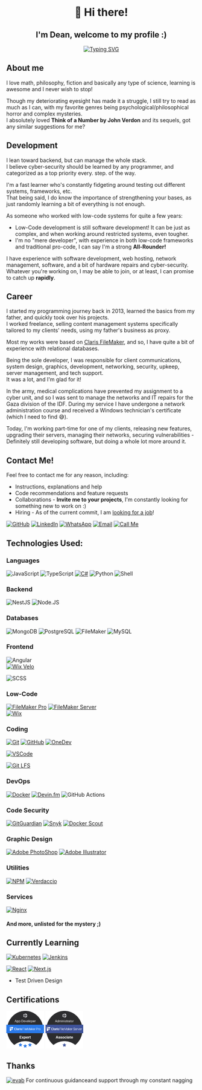 <div align="center">
    <h1>👋 Hi there!</h1>
    <h2>I'm Dean, welcome to my profile :)</h2>

[![Typing SVG](https://readme-typing-svg.demolab.com/?lines=Software+Engineer;Fullstack+Developer;Ethical+Hacker;Math+Nerd&center=true)](https://github.com/DeanAyalon)

</div>

## About me
I love math, philosophy, fiction and basically any type of science, learning is awesome and I never wish to stop!

Though my deteriorating eyesight has made it a struggle, I still try to read as much as I can, with my favorite genres being psychological/philosophical horror and complex mysteries.<br>
I absolutely loved **Think of a Number by John Verdon** and its sequels, got any similar suggestions for me?

## Development
I lean toward backend, but can manage the whole stack.<br>
I believe cyber-security should be learned by any programmer, and categorized as a top priority every. step. of the way.

I'm a fast learner who's constantly fidgeting around testing out different systems, frameworks, etc.<br>
That being said, I do know the importance of strengthening your bases, as just randomly learning a bit of everything is not enough.

As someone who worked with low-code systems for quite a few years:
- Low-Code development is still software development! It can be just as complex, and when working around restricted systems, even tougher.
- I'm no "mere developer", with experience in both low-code frameworks and traditional pro-code, I can say I'm a strong **All-Rounder!**

I have experience with software development, web hosting, network management, software, and a bit of hardware repairs and cyber-security.<br>
Whatever you're working on, I may be able to join, or at least, I can promise to catch up **rapidly**.

## Career
I started my programming journey back in 2013, learned the basics from my father, and quickly took over his projects.<br>
I worked freelance, selling content management systems specifically tailored to my clients' needs, using my father's business as proxy.

Most my works were based on [Claris FileMaker](https://www.claris.com/filemaker/), and so, I have quite a bit of experience with relational databases.

Being the sole developer, I was responsible for client communications, system design, graphics, development, networking, security, upkeep, server management, and tech support.<br>
It was a lot, and I'm glad for it!

In the army, medical complications have prevented my assignment to a cyber unit, and so I was sent to manage the networks and IT repairs for the Gaza division of the IDF. During my service I have undergone a network administration course and received a Windows technician's certificate (which I need to find 😅).

Today, I'm working part-time for one of my clients, releasing new features, upgrading their servers, managing their networks, securing vulnerabilities - Definitely still developing software, but doing a whole lot more around it.

## Contact Me!
Feel free to contact me for any reason, including:
- Instructions, explanations and help
- Code recommendations and feature requests
- Collaborations - **Invite me to your projects**, I'm constantly looking for something new to work on :)
- Hiring - As of the current commit, I am [looking for a job](https://deanayalon.com/resume)!

[![GitHub](https://img.shields.io/badge/github-121011?style=for-the-badge&logo=github&logoColor=white)](https://github.com/DeanAyalon)
[![LinkedIn](https://img.shields.io/badge/linkedin-0077B5?style=for-the-badge&logo=linkedin&logoColor=white)](https://deanayalon.com/linkedin)
[![WhatsApp](https://img.shields.io/badge/WhatsApp-25D366?style=for-the-badge&logo=whatsapp&logoColor=white)](https://deanayalon.com/whatsapp)
[![Email](https://img.shields.io/badge/Email-3693F3?style=for-the-badge&logo=icloud&logoColor=white)](mailto:dev@deanayalon.com) 
[![Call Me](https://custom-icon-badges.demolab.com/badge/Call_Me-blue?logo=phone&logoColor=white&style=for-the-badge)](tel:+972549009763)

## Technologies Used:
### Languages
![JavaScript](https://img.shields.io/badge/javascript-323330?style=for-the-badge&logo=javascript&logoColor=F7DF1E)
![TypeScript](https://img.shields.io/badge/TypeScript-3178C6?style=for-the-badge&logo=typescript&logoColor=white)
[![C#](https://img.shields.io/badge/C%23-512BD4?style=for-the-badge&logo=C%23&logoColor=white)](https://github.com/simple-icons/simple-icons/pull/10019)
![Python](https://img.shields.io/badge/python-3670A0?style=for-the-badge&logo=python&logoColor=ffdd54)
![Shell](https://img.shields.io/badge/shell-121011?style=for-the-badge&logo=gnu-bash&logoColor=white)

### Backend
![NestJS](https://img.shields.io/badge/NestJS-E0234E?style=for-the-badge&logo=nestjs&logoColor=white)
![Node.JS](https://img.shields.io/badge/Node.JS-5FA04E?style=for-the-badge&logo=node.js&logoColor=white)

### Databases
![MongoDB](https://img.shields.io/badge/mongodb-47A248?style=for-the-badge&logo=mongodb&logoColor=white)
![PostgreSQL](https://img.shields.io/badge/postgresql-4169E1?style=for-the-badge&logo=postgresql&logoColor=white)
![FileMaker](https://img.shields.io/badge/claris-filemaker-black?style=for-the-badge&logo=claris&logoColor=white)
![MySQL](https://img.shields.io/badge/mysql-4479A1?style=for-the-badge&logo=mysql&logoColor=white)

### Frontend
![Angular](https://img.shields.io/badge/angular-c3002f?style=for-the-badge&logo=angular&logoColor=white)<br>
[![Wix Velo](https://custom-icon-badges.demolab.com/badge/velo-by%20wix-black?style=for-the-badge&logo=velo&labelColor=0C6EFC)](https://wix.com)

![SCSS](https://img.shields.io/badge/sass%2Fscss-CC6699?style=for-the-badge&logo=sass&logoColor=white)

### Low-Code
[![FileMaker Pro](https://img.shields.io/badge/claris-FileMaker_Pro-black?style=for-the-badge&logo=claris&logoColor=white)](https://www.credly.com/badges/b7a53493-ce4f-45b5-871a-a220b8f6f166)
[![FileMaker Server](https://img.shields.io/badge/claris-FileMaker_Server-black?style=for-the-badge&logo=claris&logoColor=white)](https://www.credly.com/earner/earned/badge/bbdd64a9-b1e0-48ac-9ab0-bbfb4d737204) <br>
[![Wix](https://img.shields.io/badge/wix-black?style=for-the-badge&logo=wix&logoColor=white)](https://wix.com)

### Coding
[![Git](https://img.shields.io/badge/git-F05032?style=for-the-badge&logo=git&logoColor=white)](https://github.com/DeanAyalon)
[![GitHub](https://img.shields.io/badge/github-121011?style=for-the-badge&logo=github&logoColor=white)](https://github.com/DeanAyalon)
[![OneDev](https://custom-icon-badges.demolab.com/badge/OneDev-23232c?style=for-the-badge&logo=onedev&logoColor=white)](https://onedev.io)

[![VSCode](https://img.shields.io/badge/vscode-white?style=for-the-badge&logo=visual-studio-code&logoColor=007ACC)](https://github.com/simple-icons/simple-icons/pull/10019)

[![Git LFS](https://img.shields.io/badge/git%20lfs-white?style=for-the-badge&logo=git-lfs&logoColor=F05032)](https://git-lfs.com)

### DevOps
[![Docker](https://img.shields.io/badge/docker-1D63ED?style=for-the-badge&logo=docker&logoColor=white)](https://hub.docker.com/repositories/deanayalon)
[![Devin.fm](https://custom-icon-badges.demolab.com/badge/devin.fm-232632?style=for-the-badge&logo=devin.fm)](https://devin.fm)
![GitHub Actions](https://img.shields.io/badge/github-actions-2671E5?style=for-the-badge&logo=githubactions&logoColor=white&labelColor=black)

### Code Security
[![GitGuardian](https://custom-icon-badges.demolab.com/badge/gitguardian-white?style=for-the-badge&logo=gitguardian&logoColor=081736)](https://gitguardian.com)
[![Snyk](https://img.shields.io/badge/Snyk-c5c6c7?style=for-the-badge&logo=snyk&logoColor=4C4A73)](https://snyk.io)
[![Docker Scout](https://custom-icon-badges.demolab.com/badge/docker%20scout-376a5f?style=for-the-badge&logo=docker-scout&logoColor=white)](https://www.docker.com/products/docker-scout/)


### Graphic Design
[![Adobe PhotoShop](https://img.shields.io/badge/PhotoShop-31A8FF?style=for-the-badge&logo=adobe-photoshop&logoColor=001e36)](https://photoshop.com)
[![Adobe Illustrator](https://img.shields.io/badge/illustrator-ff9a00?style=for-the-badge&logo=adobe-illustrator&logoColor=001e36)](https://adobe.com/products/illustrator)


### Utilities
[![NPM](https://img.shields.io/badge/NPM-CB3837?style=for-the-badge&logo=npm&logoColor=white)](https://npmjs.com)
[![Verdaccio](https://img.shields.io/badge/Verdaccio-4B5E40?style=for-the-badge&logo=verdaccio&logoColor=white)](https://npmjs.com)

### Services
[![Nginx](https://img.shields.io/badge/nginx-009639?style=for-the-badge&logo=nginx&logoColor=white)](https://npmjs.com)

#### And more, unlisted for the mystery ;)

## Currently Learning
[![Kubernetes](https://img.shields.io/badge/kubernetes-white?style=for-the-badge&logo=kubernetes&logoColor=326CE5)](https://npmjs.com)
[![Jenkins](https://img.shields.io/badge/jenkins-D24939?style=for-the-badge&logo=jenkins&logoColor=white)](https://npmjs.com)

[![React](https://img.shields.io/badge/react-23272f?style=for-the-badge&logo=react&logoColor=61DAFB)](https://npmjs.com)
[![Next.js](https://img.shields.io/badge/next.js-black?style=for-the-badge&logo=next.js&logoColor=white)](https://npmjs.com)

- Test Driven Design

## Certifications
[<img alt="FileMaker Pro Expert" src="./images/fmp-expert.png" height=100 />](https://www.credly.com/badges/b7a53493-ce4f-45b5-871a-a220b8f6f166)
[<img alt="FileMaker Server Associate" src="./images/fms-associate.png" height=100 />](https://www.credly.com/badges/bbdd64a9-b1e0-48ac-9ab0-bbfb4d737204)

## Thanks
[![evab](https://custom-icon-badges.demolab.com/badge/evab-F0F0F0?style=for-the-badge&logo=evab-identicon&logoColor=94d669)](https://github.com/eranbraun) For continuous guidanceand support through my constant nagging
